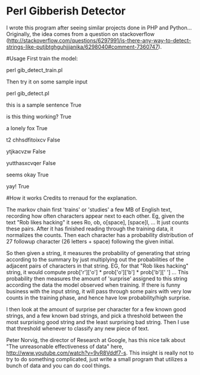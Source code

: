 # Perl Gibberish Detector
I wrote this program after seeing similar projects done in PHP and Python... Originally, the idea comes from a question on stackoverflow (http://stackoverflow.com/questions/6297991/is-there-any-way-to-detect-strings-like-putjbtghguhjjjanika/6298040#comment-7360747).

#Usage
First train the model:

perl gib_detect_train.pl

Then try it on some sample input

perl gib_detect.pl

this is a sample sentence True

is this thing working? True

a lonely fox True

t2 chhsdfitoixcv False

ytjkacvzw False

yutthasxcvqer False

seems okay True

yay! True

#How it works
Credits to rrenaud for the explanation.

The markov chain first 'trains' or 'studies' a few MB of English text, recording how often characters appear next to each other. Eg, given the text "Rob likes hacking" it sees Ro, ob, o[space], [space]l, ... It just counts these pairs. After it has finished reading through the training data, it normalizes the counts. Then each character has a probability distribution of 27 followup character (26 letters + space) following the given initial.

So then given a string, it measures the probability of generating that string according to the summary by just multiplying out the probabilities of the adjacent pairs of characters in that string. EG, for that "Rob likes hacking" string, it would compute prob['r']['o'] * prob['o']['b'] * prob['b'][' '] ... This probability then measures the amount of 'surprise' assigned to this string according the data the model observed when training. If there is funny business with the input string, it will pass through some pairs with very low counts in the training phase, and hence have low probability/high surprise.

I then look at the amount of surprise per character for a few known good strings, and a few known bad strings, and pick a threshold between the most surprising good string and the least surprising bad string. Then I use that threshold whenever to classify any new piece of text.

Peter Norvig, the director of Research at Google, has this nice talk about "The unreasonable effectiveness of data" here, http://www.youtube.com/watch?v=9vR8Vddf7-s. This insight is really not to try to do something complicated, just write a small program that utilizes a bunch of data and you can do cool things.
